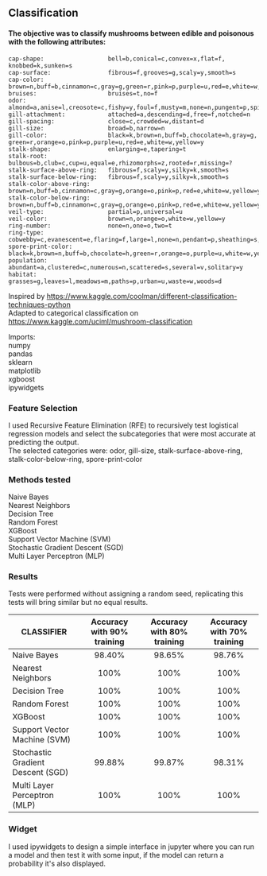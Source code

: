 ## Classification

#### The objective was to classify mushrooms between edible and poisonous with the following attributes:

    cap-shape:                  bell=b,conical=c,convex=x,flat=f, knobbed=k,sunken=s
    cap-surface:                fibrous=f,grooves=g,scaly=y,smooth=s
    cap-color:                  brown=n,buff=b,cinnamon=c,gray=g,green=r,pink=p,purple=u,red=e,white=w,yellow=y
    bruises:                    bruises=t,no=f
    odor:                       almond=a,anise=l,creosote=c,fishy=y,foul=f,musty=m,none=n,pungent=p,spicy=s
    gill-attachment:            attached=a,descending=d,free=f,notched=n
    gill-spacing:               close=c,crowded=w,distant=d
    gill-size:                  broad=b,narrow=n
    gill-color:                 black=k,brown=n,buff=b,chocolate=h,gray=g, green=r,orange=o,pink=p,purple=u,red=e,white=w,yellow=y
    stalk-shape:                enlarging=e,tapering=t
    stalk-root:                 bulbous=b,club=c,cup=u,equal=e,rhizomorphs=z,rooted=r,missing=?
    stalk-surface-above-ring:   fibrous=f,scaly=y,silky=k,smooth=s
    stalk-surface-below-ring:   fibrous=f,scaly=y,silky=k,smooth=s
    stalk-color-above-ring:     brown=n,buff=b,cinnamon=c,gray=g,orange=o,pink=p,red=e,white=w,yellow=y
    stalk-color-below-ring:     brown=n,buff=b,cinnamon=c,gray=g,orange=o,pink=p,red=e,white=w,yellow=y
    veil-type:                  partial=p,universal=u
    veil-color:                 brown=n,orange=o,white=w,yellow=y
    ring-number:                none=n,one=o,two=t
    ring-type:                  cobwebby=c,evanescent=e,flaring=f,large=l,none=n,pendant=p,sheathing=s,zone=z
    spore-print-color:          black=k,brown=n,buff=b,chocolate=h,green=r,orange=o,purple=u,white=w,yellow=y
    population:                 abundant=a,clustered=c,numerous=n,scattered=s,several=v,solitary=y
    habitat:                    grasses=g,leaves=l,meadows=m,paths=p,urban=u,waste=w,woods=d
    
Inspired by https://www.kaggle.com/coolman/different-classification-techniques-python  
Adapted to categorical classification on https://www.kaggle.com/uciml/mushroom-classification  
  
Imports:  
numpy  
pandas  
sklearn  
matplotlib  
xgboost  
ipywidgets  

### Feature Selection  

I used Recursive Feature Elimination (RFE) to recursively test logistical regression models and select the subcategories that were most accurate at predicting the output.  
The selected categories were: odor, gill-size, stalk-surface-above-ring, stalk-color-below-ring, spore-print-color  

### Methods tested  

Naive Bayes  
Nearest Neighbors  
Decision Tree  
Random Forest  
XGBoost  
Support Vector Machine (SVM)  
Stochastic Gradient Descent (SGD)  
Multi Layer Perceptron (MLP)  

### Results  
  
Tests were performed without assigning a random seed, replicating this tests will bring similar but no equal results. 

| CLASSIFIER                        | Accuracy with 90% training | Accuracy with 80% training | Accuracy with 70% training |
|-----------------------------------|:--------------------------:|:--------------------------:|:--------------------------:|
| Naive Bayes                       |           98.40%           |           98.65%           |           98.76%           |
| Nearest Neighbors                 |            100%            |            100%            |            100%            |
| Decision Tree                     |            100%            |            100%            |            100%            |
| Random Forest                     |            100%            |            100%            |            100%            |
| XGBoost                           |            100%            |            100%            |            100%            |
| Support Vector Machine (SVM)      |            100%            |            100%            |            100%            |
| Stochastic Gradient Descent (SGD) |           99.88%           |           99.87%           |           98.31%           |
| Multi Layer Perceptron (MLP)      |            100%            |            100%            |            100%            |

### Widget

I used ipywidgets to design a simple interface in jupyter where you can run a model and then test it with some input, if the model can return a probability it's also displayed.
